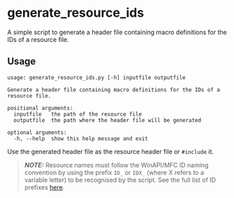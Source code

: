 # generate_resource_ids
A simple script to generate a header file containing macro definitions for the IDs of a resource file.

## Usage

```
usage: generate_resource_ids.py [-h] inputfile outputfile

Generate a header file containing macro definitions for the IDs of a resource file.

positional arguments:
  inputfile   the path of the resource file
  outputfile  the path where the header file will be generated

optional arguments:
  -h, --help  show this help message and exit
```

Use the generated header file as the resource header file or `#include` it.

> **_NOTE:_** Resource names must follow the WinAPI/MFC ID naming convention by using the prefix `ID_` or `IDX_` (where X refers to a variable letter) to be recognised by the script. See the full list of ID prefixes [here]( https://docs.microsoft.com/en-us/cpp/mfc/tn020-id-naming-and-numbering-conventions?view=msvc-160.).
